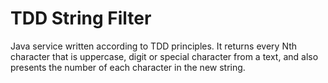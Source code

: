# TDD String Filter
Java service written according to TDD principles. It returns every Nth character that is uppercase, digit or special character from a text, and also presents the number of each character in the new string. 
